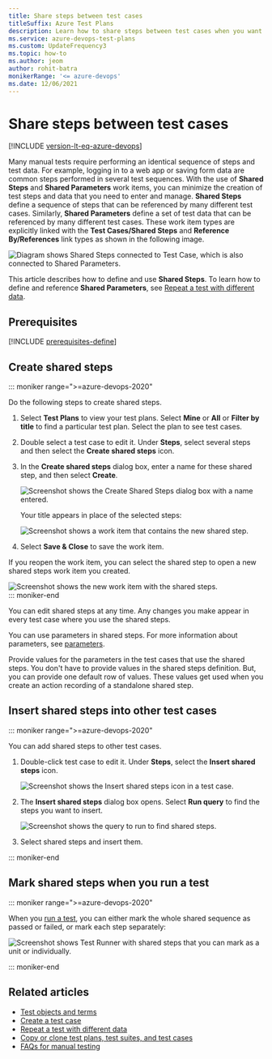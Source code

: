 ```yaml
---
title: Share steps between test cases
titleSuffix: Azure Test Plans
description: Learn how to share steps between test cases when you want to test web applications in Azure Test.
ms.service: azure-devops-test-plans
ms.custom: UpdateFrequency3
ms.topic: how-to
ms.author: jeom
author: rohit-batra
monikerRange: '<= azure-devops'
ms.date: 12/06/2021
---
```


# Share steps between test cases

[!INCLUDE [version-lt-eq-azure-devops](../includes/version-lt-eq-azure-devops.md)]

Many manual tests require performing an identical sequence of steps and test data. For example, logging in to a web app or saving form data are common steps performed in several test sequences. With the use of **Shared Steps** and **Shared Parameters** work items, you can minimize the creation of test steps and data that you need to enter and manage. **Shared Steps** define a sequence of steps that can be referenced by many different test cases. Similarly, **Shared Parameters** define a set of test data that can be referenced by many different test cases. These work item types are explicitly linked with the **Test Cases/Shared Steps** and **Reference By/References** link types as shown in the following image.

![Diagram shows Shared Steps connected to Test Case, which is also connected to Shared Parameters.](media/shared-steps/shared-steps-shared-parameters.png)

This article describes how to define and use **Shared Steps**. To learn how to define and reference **Shared Parameters**, see [Repeat a test with different data](repeat-test-with-different-data.md).

## Prerequisites

[!INCLUDE [prerequisites-define](includes/prerequisites-define.md)]
 
## Create shared steps
::: moniker range=">=azure-devops-2020"

Do the following steps to create shared steps.

1. Select **Test Plans** to view your test plans. Select **Mine** or **All** or **Filter by title** to find a particular test plan. Select the plan to see test cases.

1. Double select a test case to edit it. Under **Steps**, select several steps and then select the **Create shared steps** icon.

1. In the **Create shared steps** dialog box, enter a name for these shared step, and then select **Create**.

   ![Screenshot shows the Create Shared Steps dialog box with a name entered.](media/shared-steps/create-shared-steps-name.png)  
  
   Your title appears in place of the selected steps:

   ![Screenshot shows a work item that contains the new shared step.](media/shared-steps/shared-steps-link.png)

1. Select **Save & Close** to save the work item.

If you reopen the work item, you can select the shared step to open a new shared steps work item you created.
  
   ![Screenshot shows the new work item with the shared steps.](media/shared-steps/shared-steps-work-item.png)  
::: moniker-end

You can edit shared steps at any time. Any changes you make appear in every test case where you use the shared steps.

You can use parameters in shared steps. For more information about parameters, see [parameters](repeat-test-with-different-data.md).

Provide values for the parameters in the test cases that use the shared steps. You don't have to provide values in the shared steps definition. But, you can provide one default row of values.
These values get used when you create an action recording of a standalone shared step.

## Insert shared steps into other test cases
::: moniker range=">=azure-devops-2020"

You can add shared steps to other test cases.

1. Double-click test case to edit it. Under **Steps**, select the **Insert shared steps** icon.

   ![Screenshot shows the Insert shared steps icon in a test case.](media/shared-steps/insert-shared-steps-icon.png)  

1. The **Insert shared steps** dialog box opens. Select **Run query** to find the steps you want to insert.

   ![Screenshot shows the query to run to find shared steps.](media/shared-steps/shared-steps-run-query.png)

1. Select shared steps and insert them.

::: moniker-end

## Mark shared steps when you run a test
::: moniker range=">=azure-devops-2020"

When you [run a test](run-manual-tests.md), you can either mark the whole shared sequence as passed or failed, or mark each step separately:  
  
![Screenshot shows Test Runner with shared steps that you can mark as a unit or individually.](media/shared-steps/test-runner-shared-steps.png)

::: moniker-end

## Related articles

- [Test objects and terms](test-objects-overview.md)
- [Create a test case](create-test-cases.md)
- [Repeat a test with different data](repeat-test-with-different-data.md)
- [Copy or clone test plans, test suites, and test cases](copy-clone-test-items.md)
- [FAQs for manual testing](reference-qa.yml)
